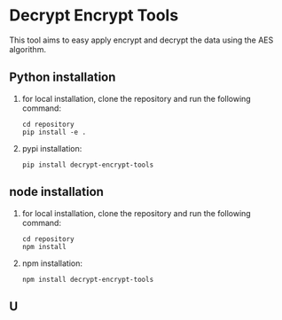 # Decrypt Encrypt Tools 

This tool aims to easy apply encrypt and decrypt the data using the AES algorithm. 


## Python installation
 1. for local installation, clone the repository and run the following command:

    ``` 
    cd repository
    pip install -e .
    ```
 2. pypi installation:
    ```
    pip install decrypt-encrypt-tools
    ```

## node installation
 1. for local installation, clone the repository and run the following command:

    ``` 
    cd repository
    npm install
    ```
2. npm installation:
     ```
    npm install decrypt-encrypt-tools
    ```

## U